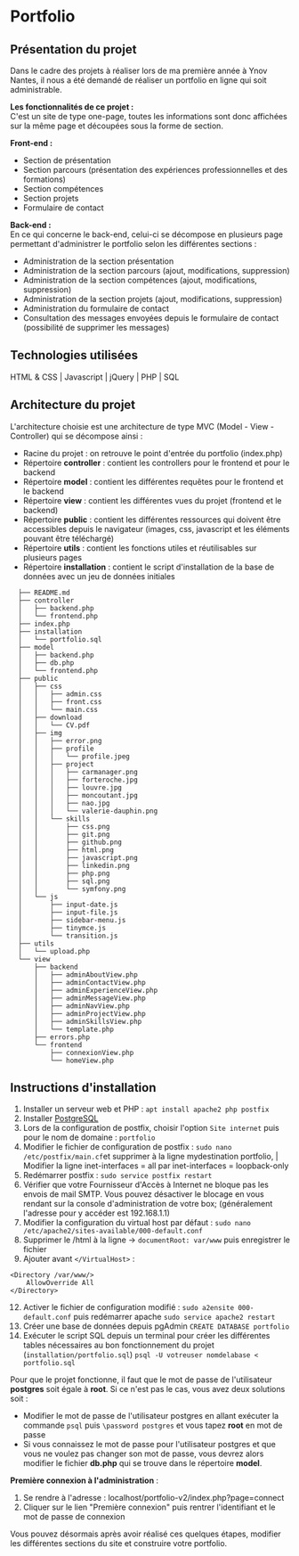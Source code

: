 # Portfolio  
  
## Présentation du projet  
  
Dans le cadre des projets à réaliser lors de ma première année à Ynov Nantes, il nous a été demandé de réaliser un portfolio en ligne qui soit administrable.  
  
**Les fonctionnalités de ce projet :**   
C'est un site de type one-page, toutes les informations sont donc affichées sur la même page et découpées sous la forme de section.  
  
 **Front-end :**  
  
 - Section de présentation   
 - Section parcours (présentation des expériences professionnelles et des formations)  
 - Section compétences  
 - Section projets  
 - Formulaire de contact  
  
**Back-end :**   
En ce qui concerne le back-end, celui-ci se décompose en plusieurs page permettant d'administrer le portfolio selon les différentes sections :  
  
 - Administration de la section présentation  
 - Administration de la section parcours (ajout, modifications, suppression)  
 - Administration de la section compétences (ajout, modifications, suppression)  
 - Administration de la section projets (ajout, modifications, suppression)  
 - Administration du formulaire de contact  
 - Consultation des messages envoyées depuis le formulaire de contact (possibilité de supprimer les messages)  
  
  
## Technologies utilisées  
  
HTML & CSS | Javascript | jQuery | PHP | SQL   
  
## Architecture du projet  
  
L'architecture choisie est une architecture de type MVC (Model - View - Controller) qui se décompose ainsi :   
  
 - Racine du projet : on retrouve le point d'entrée du portfolio (index.php)  
 - Répertoire **controller** : contient les controllers pour le frontend et pour le backend
 - Répertoire **model**  : contient les différentes requêtes pour le frontend et le backend
 - Répertoire **view** : contient les différentes vues du projet (frontend et le backend)
 - Répertoire **public** : contient les différentes ressources qui doivent être accessibles depuis le navigateur (images, css, javascript et les éléments pouvant être téléchargé)
 - Répertoire **utils** : contient les fonctions utiles et réutilisables sur plusieurs pages
 - Répertoire **installation** : contient le script d'installation de la base de données avec un jeu de données initiales  
 
  

  ```   .
    ├── README.md
    ├── controller
    │   ├── backend.php
    │   └── frontend.php
    ├── index.php
    ├── installation
    │   └── portfolio.sql
    ├── model
    │   ├── backend.php
    │   ├── db.php
    │   └── frontend.php
    ├── public
    │   ├── css
    │   │   ├── admin.css
    │   │   ├── front.css
    │   │   └── main.css
    │   ├── download
    │   │   └── CV.pdf
    │   ├── img
    │   │   ├── error.png
    │   │   ├── profile
    │   │   │   └── profile.jpeg
    │   │   ├── project
    │   │   │   ├── carmanager.png
    │   │   │   ├── forteroche.jpg
    │   │   │   ├── louvre.jpg
    │   │   │   ├── moncoutant.jpg
    │   │   │   ├── nao.jpg
    │   │   │   └── valerie-dauphin.png
    │   │   └── skills
    │   │       ├── css.png
    │   │       ├── git.png
    │   │       ├── github.png
    │   │       ├── html.png
    │   │       ├── javascript.png
    │   │       ├── linkedin.png
    │   │       ├── php.png
    │   │       ├── sql.png
    │   │       └── symfony.png
    │   └── js
    │       ├── input-date.js
    │       ├── input-file.js
    │       ├── sidebar-menu.js
    │       ├── tinymce.js
    │       └── transition.js
    ├── utils
    │   └── upload.php
    └── view
        ├── backend
        │   ├── adminAboutView.php
        │   ├── adminContactView.php
        │   ├── adminExperienceView.php
        │   ├── adminMessageView.php
        │   ├── adminNavView.php
        │   ├── adminProjectView.php
        │   ├── adminSkillsView.php
        │   └── template.php
        ├── errors.php
        └── frontend
            ├── connexionView.php
            └── homeView.php
```
  
  
## Instructions d'installation  
   
 1. Installer un serveur web et PHP : `apt install apache2 php postfix`
 2. Installer [PostgreSQL](https://www.postgresql.org/download) 
 3. Lors de la configuration de postfix, choisir l'option  `Site internet`  puis pour le nom de domaine :  `portfolio`
4. Modifier le fichier de configuration de postfix :  `sudo nano /etc/postfix/main.cf`et supprimer à la ligne mydestination portfolio, | Modifier la ligne inet-interfaces = all par inet-interfaces = loopback-only
5.  Redémarrer postfix :  `sudo service postfix restart`
6.  Vérifier que votre Fournisseur d'Accès à Internet ne bloque pas les envois de mail SMTP. Vous pouvez désactiver le blocage en vous rendant sur la console d'administration de votre box; (généralement l'adresse pour y accéder est 192.168.1.1)
7. Modifier la configuration du virtual host par défaut :  `sudo nano /etc/apache2/sites-available/000-default.conf`
8.  Supprimer le /html à la ligne ->  `documentRoot: var/www`  puis enregistrer le fichier
9. Ajouter avant `</VirtualHost>` : 
```
<Directory /var/www/>
	AllowOverride All
</Directory>
```
12.  Activer le fichier de configuration modifié :  `sudo a2ensite 000-default.conf`  puis redémarrer apache  `sudo service apache2 restart`
13. Créer une base de données depuis pgAdmin `CREATE DATABASE portfolio`   
14. Exécuter le script SQL depuis un terminal pour créer les différentes tables nécessaires au bon fonctionnement du projet (`installation/portfolio.sql`) `psql -U votreuser nomdelabase < portfolio.sql`  

Pour que le projet fonctionne, il faut que le mot de passe de l'utilisateur **postgres** soit égale à **root**. Si ce n'est pas le cas, vous avez deux solutions soit : 

 - Modifier le mot de passe de l'utilisateur postgres en allant exécuter la commande `psql` puis `\password postgres` et vous tapez **root** en mot de passe
 - Si vous connaissez le mot de passe pour l'utilisateur postgres et que vous ne voulez pas changer son mot de passe, vous devrez alors modifier le fichier **db.php** qui se trouve dans le répertoire **model**. 

  
  
**Première connexion à l'administration** :  
 1. Se rendre à l'adresse : localhost/portfolio-v2/index.php?page=connect  
 2. Cliquer sur le lien "Première connexion" puis rentrer l'identifiant et le mot de passe de connexion  
  
Vous pouvez désormais  après avoir réalisé ces quelques étapes, modifier les différentes sections du site et construire votre portfolio.